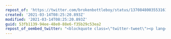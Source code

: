 ```yaml
---
repost_of: 'https://twitter.com/brokenbottleboy/status/1370848003553161219?s=12'
created: '2021-03-14T08:25:20.893Z'
modified: '2021-03-14T08:25:20.893Z'
guid: 53fb1139-94ee-48e0-88e6-f35b29c53ea2
repost_of_oembed_twitter: "<blockquote class=\"twitter-tweet\"><p lang=\"en\" dir=\"ltr\">Four words should have prevented Cressida Dick ever leading the Met in the first place: Jean Charles de Menezes</p>&mdash; Mic Wright \U0001F3F3️‍\U0001F308\U0001F30B\U0001F3F4‍☠️ (@brokenbottleboy) <a href=\"https://twitter.com/brokenbottleboy/status/1370848003553161219?ref_src=twsrc%5Etfw\">March 13, 2021</a></blockquote>\n<script async src=\"https://platform.twitter.com/widgets.js\" charset=\"utf-8\"></script>\n"
---
```

 
